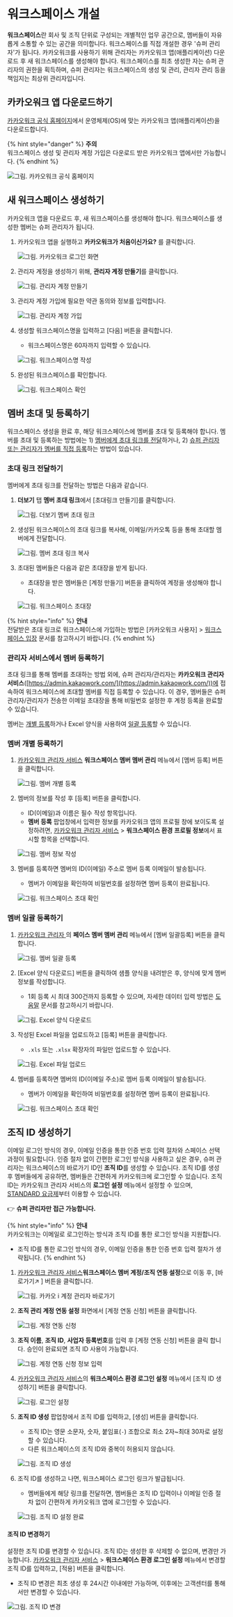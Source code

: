 # 워크스페이스 개설

**워크스페이스**란 회사 및 조직 단위로 구성되는 개별적인 업무 공간으로, 멤버들이 자유롭게 소통할 수 있는 공간을 의미합니다. 워크스페이스를 직접 개설한 경우 '슈퍼 관리자'가 됩니다. 카카오워크를 사용하기 위해 관리자는 카카오워크 앱(애플리케이션) 다운로드 후 새 워크스페이스를 생성해야 합니다. 워크스페이스를 최초 생성한 자는 슈퍼 관리자의 권한을 획득하며, 슈퍼 관리자는 워크스페이스의 생성 및 관리, 관리자 관리 등을 책임지는 최상위 관리자입니다.

## 카카오워크 앱 다운로드하기

[카카오워크 공식 홈페이지](https://www.kakaowork.com/download)에서 운영체제(OS)에 맞는 카카오워크 앱(애플리케이션)을 다운로드합니다.

{% hint style="danger" %}
**주의**\
워크스페이스 생성 및 관리자 계정 가입은 다운로드 받은 카카오워크 앱에서만 가능합니다.
{% endhint %}

![그림. 카카오워크 공식 홈페이지](https://t1.kakaocdn.net/service\_kep\_docpublish/Figma/\[%EA%B4%80%EB%A6%AC%EC%9E%90%20%EA%B0%80%EC%9D%B4%EB%93%9C]%20Kakao%20Work/%EC%B9%B4%EC%B9%B4%EC%98%A4%EC%9B%8C%ED%81%AC\_%EA%B3%B5%EC%8B%9D\_%ED%99%88%ED%8E%98%EC%9D%B4%EC%A7%80.png)

## 새 워크스페이스 생성하기

카카오워크 앱을 다운로드 후, 새 워크스페이스를 생성해야 합니다. 워크스페이스를 생성한 멤버는 슈퍼 관리자가 됩니다.

1.  카카오워크 앱을 실행하고 **카카오워크가 처음이신가요?** 를 클릭합니다.

    ![그림. 카카오워크 로그인 화면](https://t1.kakaocdn.net/service\_kep\_docpublish/Figma/\[%EA%B4%80%EB%A6%AC%EC%9E%90%20%EA%B0%80%EC%9D%B4%EB%93%9C]%20Kakao%20Work/%EC%B9%B4%EC%B9%B4%EC%98%A4%EC%9B%8C%ED%81%AC%20%EB%A1%9C%EA%B7%B8%EC%9D%B8%20%ED%99%94%EB%A9%B4.png)
2.  관리자 계정을 생성하기 위해, **관리자 계정 만들기**를 클릭합니다.

    ![그림. 관리자 계정 만들기](https://t1.kakaocdn.net/service\_kep\_docpublish/Figma/\[%EA%B4%80%EB%A6%AC%EC%9E%90%20%EA%B0%80%EC%9D%B4%EB%93%9C]%20Kakao%20Work/%EA%B4%80%EB%A6%AC%EC%9E%90%20%EA%B3%84%EC%A0%95%20%EB%A7%8C%EB%93%A4%EA%B8%B0.png)
3.  관리자 계정 가입에 필요한 약관 동의와 정보를 입력합니다.

    ![그림. 관리자 계정 가입](https://t1.kakaocdn.net/service\_kep\_docpublish/Figma/\[%EA%B4%80%EB%A6%AC%EC%9E%90%20%EA%B0%80%EC%9D%B4%EB%93%9C]%20Kakao%20Work/%EA%B4%80%EB%A6%AC%EC%9E%90%20%EA%B3%84%EC%A0%95%20%EA%B0%80%EC%9E%85.png)
4.  생성할 워크스페이스명을 입력하고 \[다음] 버튼을 클릭합니다.

    * 워크스페이스명은 60자까지 입력할 수 있습니다.

    ![그림. 워크스페이스명 작성](https://s3-us-west-2.amazonaws.com/secure.notion-static.com/f6793fd2-adb2-4e1a-bb4e-e811c6e6d687/%E1%84%8B%E1%85%AF%E1%84%8F%E1%85%B3%E1%84%89%E1%85%B3%E1%84%91%E1%85%A6%E1%84%8B%E1%85%B5%E1%84%89%E1%85%B3%E1%84%86%E1%85%A7%E1%86%BC\_%E1%84%8C%E1%85%A1%E1%86%A8%E1%84%89%E1%85%A5%E1%86%BC.png)
5.  완성된 워크스페이스를 확인합니다.

    ![그림. 워크스페이스 확인](https://t1.kakaocdn.net/service\_kep\_docpublish/Figma/\[%EA%B4%80%EB%A6%AC%EC%9E%90%20%EA%B0%80%EC%9D%B4%EB%93%9C]%20Kakao%20Work/%EC%9B%8C%ED%81%AC%EC%8A%A4%ED%8E%98%EC%9D%B4%EC%8A%A4%20%ED%99%95%EC%9D%B8.png)

## 멤버 초대 및 등록하기

워크스페이스 생성을 완료 후, 해당 워크스페이스에 멤버를 초대 및 등록해야 합니다. 멤버를 초대 및 등록하는 방법에는 1) [멤버에게 초대 링크를 전달](create.md#undefined-4)하거나, 2) [슈퍼 관리자 또는 관리자가 멤버를 직접 등록](create.md#undefined-3)하는 방법이 있습니다.

### 초대 링크 전달하기

멤버에게 초대 링크를 전달하는 방법은 다음과 같습니다.

1.  **더보기** 탭 **멤버 초대 링크**에서 \[초대링크 만들기]를 클릭합니다.

    ![그림. 더보기 멤버 초대 링크](https://t1.kakaocdn.net/service\_kep\_docpublish/Figma/\[%EA%B4%80%EB%A6%AC%EC%9E%90%20%EA%B0%80%EC%9D%B4%EB%93%9C]%20Kakao%20Work/%EB%8D%94%EB%B3%B4%EA%B8%B0%3E%EB%A9%A4%EB%B2%84%20%EC%B4%88%EB%8C%80%20%EB%A7%81%ED%81%AC.png)
2.  생성된 워크스페이스의 초대 링크를 복사해, 이메일/카카오톡 등을 통해 초대할 멤버에게 전달합니다.

    ![그림. 멤버 초대 링크 복사](https://t1.kakaocdn.net/service\_kep\_docpublish/Figma/\[%EA%B4%80%EB%A6%AC%EC%9E%90%20%EA%B0%80%EC%9D%B4%EB%93%9C]%20Kakao%20Work/%EB%A9%A4%EB%B2%84%20%EC%B4%88%EB%8C%80%20%EB%A7%81%ED%81%AC%20%EB%B3%B5%EC%82%AC.png)
3.  초대된 멤버들은 다음과 같은 초대장을 받게 됩니다.

    * 초대장을 받은 멤버들은 \[계정 만들기] 버튼을 클릭하여 계정을 생성해야 합니다.

    ![그림. 워크스페이스 초대장](https://t1.kakaocdn.net/service\_kep\_docpublish/Figma/\[%EA%B4%80%EB%A6%AC%EC%9E%90%20%EA%B0%80%EC%9D%B4%EB%93%9C]%20Kakao%20Work/%EC%9B%8C%ED%81%AC%EC%8A%A4%ED%8E%98%EC%9D%B4%EC%8A%A4\_%EC%B4%88%EB%8C%80%EC%9E%A5.png)

{% hint style="info" %}
**안내**\
전달받은 초대 링크로 워크스페이스에 가입하는 방법은 \[카카오워크 사용자] > [워크스페이스 입장](../../user/workspace.md) 문서를 참고하시기 바랍니다.
{% endhint %}

### 관리자 서비스에서 멤버 등록하기

초대 링크를 통해 멤버를 초대하는 방법 외에, 슈퍼 관리자/관리자는 **카카오워크 관리자 서비스**([https://admin.kakaowork.com/](https://admin.kakaowork.com/))에 접속하여 워크스페이스에 초대할 멤버를 직접 등록할 수 있습니다. 이 경우, 멤버들은 슈퍼 관리자/관리자가 전송한 이메일 초대장을 통해 비밀번호 설정한 후 계정 등록을 완료할 수 있습니다.

멤버는 [개별 등록](create.md#undefined-5)하거나 Excel 양식을 사용하여 [일괄 등록](create.md#undefined-6)할 수 있습니다.

### 멤버 개별 등록하기

1.  [카카오워크 관리자 서비스](https://admin.kakaowork.com/) **워크스페이스 멤버 멤버 관리** 메뉴에서 \[멤버 등록] 버튼을 클릭합니다.

    ![그림. 멤버 개별 등록](https://t1.kakaocdn.net/service\_kep\_docpublish/Figma/\[%EA%B4%80%EB%A6%AC%EC%9E%90%20%EA%B0%80%EC%9D%B4%EB%93%9C]%20Kakao%20Work/%EB%A9%A4%EB%B2%84%20%EA%B0%9C%EB%B3%84%20%EB%93%B1%EB%A1%9D.png)
2.  멤버의 정보를 작성 후 \[등록] 버튼을 클릭합니다.

    * ID(이메일)과 이름은 필수 작성 항목입니다.
    * **멤버 등록** 팝업창에서 입력한 정보를 카카오워크 앱의 프로필 창에 보이도록 설정하려면, [카카오워크 관리자 서비스](https://kakaowork.com/login?service=admin) > **워크스페이스 환경** **프로필 정보**에서 표시할 항목을 선택합니다.

    ![그림. 멤버 정보 작성](https://t1.kakaocdn.net/service\_kep\_docpublish/Figma/\[%EA%B4%80%EB%A6%AC%EC%9E%90%20%EA%B0%80%EC%9D%B4%EB%93%9C]%20Kakao%20Work/%EB%A9%A4%EB%B2%84%20%EC%A0%95%EB%B3%B4%20%EC%9E%91%EC%84%B1.png)
3.  멤버를 등록하면 멤버의 ID(이메일) 주소로 멤버 등록 이메일이 발송됩니다.

    * 멤버가 이메일을 확인하여 비밀번호를 설정하면 멤버 등록이 완료됩니다.

    ![그림. 워크스페이스 초대 확인](https://t1.kakaocdn.net/service\_kep\_docpublish/Figma/\[%EA%B4%80%EB%A6%AC%EC%9E%90%20%EA%B0%80%EC%9D%B4%EB%93%9C]%20Kakao%20Work/%EC%9B%8C%ED%81%AC%EC%8A%A4%ED%8E%98%EC%9D%B4%EC%8A%A4\_%EC%B4%88%EB%8C%80\_%ED%99%95%EC%9D%B8.png)

### 멤버 일괄 등록하기

1.  [카카오워크 관리자 ](https://admin.kakaowork.com/)의 **페이스 멤버 멤버 관리** 메뉴에서 \[멤버 일괄등록] 버튼을 클릭합니다.

    ![그림. 멤버 일괄 등록](https://t1.kakaocdn.net/service\_kep\_docpublish/Figma/\[%EA%B4%80%EB%A6%AC%EC%9E%90%20%EA%B0%80%EC%9D%B4%EB%93%9C]%20Kakao%20Work/%EB%A9%A4%EB%B2%84\_%EC%9D%BC%EA%B4%84\_%EB%93%B1%EB%A1%9D.png)
2.  \[Excel 양식 다운로드] 버튼을 클릭하여 샘플 양식을 내려받은 후, 양식에 맞게 멤버 정보를 작성합니다.

    * 1회 등록 시 최대 300건까지 등록할 수 있으며, 자세한 데이터 입력 방법은 [도움말](https://cs.kakao.com/helps?category=588\&locale=ko\&service=171\&articleId=1073202850\&device=2170) 문서를 참고하시기 바랍니다.

    ![그림. Excel 양식 다운로드](https://t1.kakaocdn.net/service\_kep\_docpublish/Figma/\[%EA%B4%80%EB%A6%AC%EC%9E%90%20%EA%B0%80%EC%9D%B4%EB%93%9C]%20Kakao%20Work/Excel\_%EC%96%91%EC%8B%9D\_%EB%8B%A4%EC%9A%B4%EB%A1%9C%EB%93%9C.png)
3.  작성된 Excel 파일을 업로드하고 \[등록] 버튼을 클릭합니다.

    * `.xls` 또는 `.xlsx` 확장자의 파일만 업로드할 수 있습니다.

    ![그림. Excel 파일 업로드](https://t1.kakaocdn.net/service\_kep\_docpublish/Figma/\[%EA%B4%80%EB%A6%AC%EC%9E%90%20%EA%B0%80%EC%9D%B4%EB%93%9C]%20Kakao%20Work/Excel\_%ED%8C%8C%EC%9D%BC\_\_%EC%97%85%EB%A1%9C%EB%93%9C.png)
4.  멤버를 등록하면 멤버의 ID(이메일 주소)로 멤버 등록 이메일이 발송됩니다.

    * 멤버가 이메일을 확인하여 비밀번호를 설정하면 멤버 등록이 완료됩니다.

    ![그림. 워크스페이스 초대 확인](https://t1.kakaocdn.net/service\_kep\_docpublish/Figma/\[%EA%B4%80%EB%A6%AC%EC%9E%90%20%EA%B0%80%EC%9D%B4%EB%93%9C]%20Kakao%20Work/%EC%9B%8C%ED%81%AC%EC%8A%A4%ED%8E%98%EC%9D%B4%EC%8A%A4\_%EC%B4%88%EB%8C%80\_%ED%99%95%EC%9D%B8.png)

## 조직 ID 생성하기

이메일 로그인 방식의 경우, 이메일 인증을 통한 인증 번호 입력 절차와 스페이스 선택 과정이 필요합니다. 인증 절차 없이 간편한 로그인 방식을 사용하고 싶은 경우, 슈퍼 관리자는 워크스페이스의 바로가기 ID인 **조직 ID**를 생성할 수 있습니다. 조직 ID를 생성 후 멤버들에게 공유하면, 멤버들은 간편하게 카카오워크에 로그인할 수 있습니다. 조직 ID는 카카오워크 관리자 서비스의 **로그인 설정** 메뉴에서 설정할 수 있으며, [STANDARD 요금제](https://www.kakaowork.com/pricing)부터 이용할 수 있습니다.

👉 **슈퍼 관리자만 접근 가능합니다.**

{% hint style="info" %}
**안내**\
카카오워크는 이메일로 로그인하는 방식과 조직 ID를 통한 로그인 방식을 지원합니다.

* 조직 ID를 통한 로그인 방식의 경우, 이메일 인증을 통한 인증 번호 입력 절차가 생략됩니다.
{% endhint %}

1.  [카카오워크 관리자 서비스](https://admin.kakaowork.com/)**워크스페이스 멤버 계정/조직 연동 설정**으로 이동 후, \[바로가기↗️ ] 버튼을 클릭합니다.

    ![그림. 카카오 i 계정 관리자 바로가기](https://t1.kakaocdn.net/service\_kep\_docpublish/Figma/\[%EA%B4%80%EB%A6%AC%EC%9E%90%20%EA%B0%80%EC%9D%B4%EB%93%9C]%20Kakao%20Work/%EC%B9%B4%EC%B9%B4%EC%98%A4\_i\_%EA%B3%84%EC%A0%95\_%EB%B0%94%EB%A1%9C%EA%B0%80%EA%B8%B0.png)
2.  **조직 관리 계정 연동 설정** 화면에서 \[계정 연동 신청] 버튼을 클릭합니다.

    ![그림. 계정 연동 신청](https://t1.kakaocdn.net/service\_kep\_docpublish/Figma/\[%EA%B4%80%EB%A6%AC%EC%9E%90%20%EA%B0%80%EC%9D%B4%EB%93%9C]%20Kakao%20Work/%EA%B3%84%EC%A0%95%20%EC%97%B0%EB%8F%99%20%EC%8B%A0%EC%B2%AD.png)
3.  **조직 이름**, **조직 ID**, **사업자 등록번호**를 입력 후 \[계정 연동 신청] 버튼을 클릭 합니다. 승인이 완료되면 조직 ID 사용이 가능합니다.

    ![그림. 계정 연동 신청 정보 입력](https://t1.kakaocdn.net/service\_kep\_docpublish/Figma/\[%EA%B4%80%EB%A6%AC%EC%9E%90%20%EA%B0%80%EC%9D%B4%EB%93%9C]%20Kakao%20Work/%EA%B3%84%EC%A0%95%20%EC%97%B0%EB%8F%99%20%EC%8B%A0%EC%B2%AD%20%EC%A0%95%EB%B3%B4%20%EC%9E%85%EB%A0%A5.png)
4.  [카카오워크 관리자 서비스](https://admin.kakaowork.com/)의 **워크스페이스 환경 로그인 설정** 메뉴에서 \[조직 ID 생성하기] 버튼을 클릭합니다.

    ![그림. 로그인 설정](https://t1.kakaocdn.net/service\_kep\_docpublish/Figma/\[%EA%B4%80%EB%A6%AC%EC%9E%90%20%EA%B0%80%EC%9D%B4%EB%93%9C]%20Kakao%20Work/%EB%A1%9C%EA%B7%B8%EC%9D%B8%20%EC%84%A4%EC%A0%95.png)
5.  **조직 ID 생성** 팝업창에서 조직 ID를 입력하고, \[생성] 버튼을 클릭합니다.

    * 조직 ID는 영문 소문자, 숫자, 붙임표(`-`) 조합으로 최소 2자\~최대 30자로 설정할 수 있습니다.
    * 다른 워크스페이스의 조직 ID와 중복이 허용되지 않습니다.

    ![그림. 조직 ID 생성](https://t1.kakaocdn.net/service\_kep\_docpublish/Figma/\[%EA%B4%80%EB%A6%AC%EC%9E%90%20%EA%B0%80%EC%9D%B4%EB%93%9C]%20Kakao%20Work/%EC%A1%B0%EC%A7%81%20id%20%EC%83%9D%EC%84%B1.png)
6.  조직 ID를 생성하고 나면, 워크스페이스 로그인 링크가 발급됩니다.

    * 멤버들에게 해당 링크를 전달하면, 멤버들은 조직 ID 입력이나 이메일 인증 절차 없이 간편하게 카카오워크 앱에 로그인할 수 있습니다.

    ![그림. 조직 ID 설정 완료](https://t1.kakaocdn.net/service\_kep\_docpublish/Figma/\[%EA%B4%80%EB%A6%AC%EC%9E%90%20%EA%B0%80%EC%9D%B4%EB%93%9C]%20Kakao%20Work/%EC%A1%B0%EC%A7%81%20id%20%EC%84%A4%EC%A0%95%20%EC%99%84%EB%A3%8C.png)

#### 조직 ID 변경하기

설정한 조직 ID를 변경할 수 있습니다. 조직 ID는 생성한 후 삭제할 수 없으며, 변경만 가능합니다. [카카오워크 관리자 서비스](https://admin.kakaowork.com/) > **워크스페이스 환경 로그인 설정** 메뉴에서 변경할 조직 ID를 입력하고, \[적용] 버튼을 클릭합니다.

* 조직 ID 변경은 최초 생성 후 24시간 이내에만 가능하며, 이후에는 고객센터를 통해서만 변경할 수 있습니다.

![그림. 조직 ID 변경](https://t1.kakaocdn.net/service\_kep\_docpublish/Figma/\[%EA%B4%80%EB%A6%AC%EC%9E%90%20%EA%B0%80%EC%9D%B4%EB%93%9C]%20Kakao%20Work/%EC%A1%B0%EC%A7%81%20id%20%EB%B3%80%EA%B2%BD.png)
